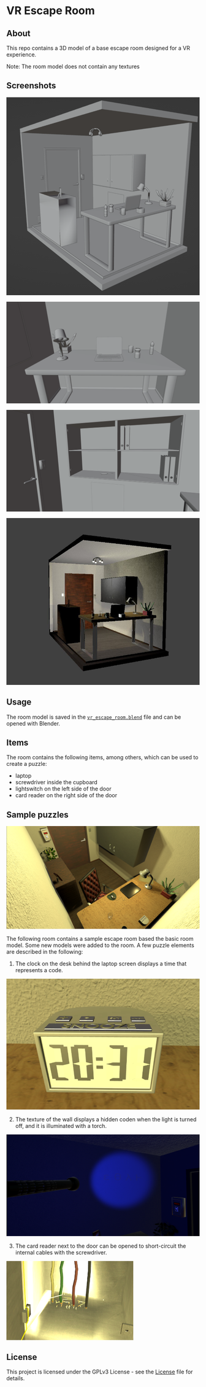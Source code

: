 # VR Escape Room

## About

This repo contains a 3D model of a base escape room designed for a VR experience.

Note: The room model does not contain any textures

## Screenshots

![](screenshots/room.png "room")

![](screenshots/table.png "table")

![](screenshots/cupboard.png "cupboard")

![](screenshots/textures.jpg "room with sample textures")

## Usage

The room model is saved in the [`vr_escape_room.blend`](vr_escape_room.blend) file and can be opened with Blender.

## Items

The room contains the following items, among others, which can be used to create a puzzle:

- laptop
- screwdriver inside the cupboard
- lightswitch on the left side of the door
- card reader on the right side of the door

## Sample puzzles

![](screenshots/sample_puzzle/room.png "sample puzzle - room")

The following room contains a sample escape room based the basic room model.
Some new models were added to the room.
A few puzzle elements are described in the following:

1. The clock on the desk behind the laptop screen displays a time that represents a code.

![](screenshots/sample_puzzle/clock.png "sample puzzle - clock")

2. The texture of the wall displays a hidden coden when the light is turned off, and it is illuminated with a torch.

![](screenshots/sample_puzzle/wall_code.png "sample puzzle - wall code")

3. The card reader next to the door can be opened to short-circuit the internal cables with the screwdriver.

![](screenshots/sample_puzzle/card_reader_effect.png "sample puzzle - card reader")

## License

This project is licensed under the GPLv3 License - see the [License](License) file for details.
